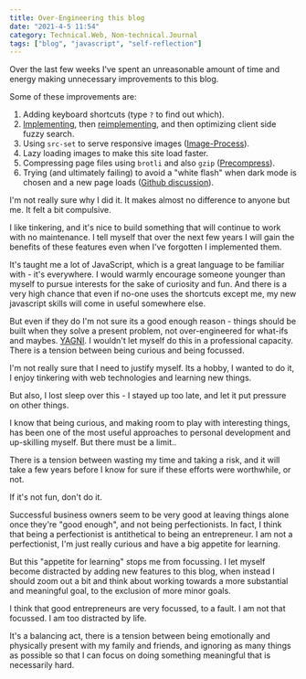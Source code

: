 ```yaml
---
title: Over-Engineering this blog
date: "2021-4-5 11:54"
category: Technical.Web, Non-technical.Journal
tags: ["blog", "javascript", "self-reflection"]
---
```


Over the last few weeks I've spent an unreasonable amount of time and energy
making unnecessary improvements to this blog.

Some of these improvements are:

1. Adding keyboard shortcuts (type `?` to find out which).
2. [Implementing]({filename}../articles/tinysearch.md), then
   [reimplementing]({filename}../articles/fuse.md), and then optimizing client
   side fuzzy search.
3. Using `src-set` to serve responsive images
   ([Image-Process](https://github.com/pelican-plugins/image-process)).
4. Lazy loading images to make this site load faster.
5. Compressing page files using `brotli` and also `gzip`
   ([Precompress](https://github.com/kurtmckee/pelican_precompress)).
6. Trying (and ultimately failing) to avoid a "white flash" when dark mode is
   chosen and a new page loads ([Github
   discussion](https://github.com/tailwindlabs/tailwindcss/discussions/3904)).

I'm not really sure why I did it. It makes almost no difference to anyone but
me. It felt a bit compulsive.

I like tinkering, and it's nice to build something that will continue to work
with no maintenance. I tell myself that over the next few years I will gain the
benefits of these features even when I've forgotten I implemented them.

It's taught me a lot of JavaScript, which is a great language to be familiar
with - it's everywhere. I would warmly encourage someone younger than myself to
pursue interests for the sake of curiosity and fun. And there is a very high
chance that even if no-one uses the shortcuts except me, my new javascript
skills will come in useful somewhere else.

But even if they do I'm not sure its a good enough reason - things should be
built when they solve a present problem, not over-engineered for what-ifs and
maybes. [YAGNI](https://en.wikipedia.org/wiki/You_aren%27t_gonna_need_it). I
wouldn't let myself do this in a professional capacity. There is a tension
between being curious and being focussed.

I'm not really sure that I need to justify myself. Its a hobby, I wanted to do
it, I enjoy tinkering with web technologies and learning new things.

But also, I lost sleep over this - I stayed up too late, and let it put
pressure on other things.

I know that being curious, and making room to play with interesting things, has
been one of the most useful approaches to personal development and up-skilling
myself. But there must be a limit..

There is a tension between wasting my time and taking a risk, and it will take
a few years before I know for sure if these efforts were worthwhile, or not.

If it's not fun, don't do it.

Successful business owners seem to be very good at leaving things alone once
they're "good enough", and not being perfectionists. In fact, I think that
being a perfectionist is antithetical to being an entrepreneur. I am not a
perfectionist, I'm just really curious and have a big appetite for learning.

But this "appetite for learning" stops me from focussing. I let myself become
distracted by adding new features to this blog, when instead I should zoom out
a bit and think about working towards a more substantial and meaningful goal,
to the exclusion of more minor goals.

I think that good entrepreneurs are very focussed, to a fault. I am not that
focussed. I am too distracted by life.

It's a balancing act, there is a tension between being emotionally and
physically present with my family and friends, and ignoring as many things as
possible so that I can focus on doing something meaningful that is necessarily
hard.
